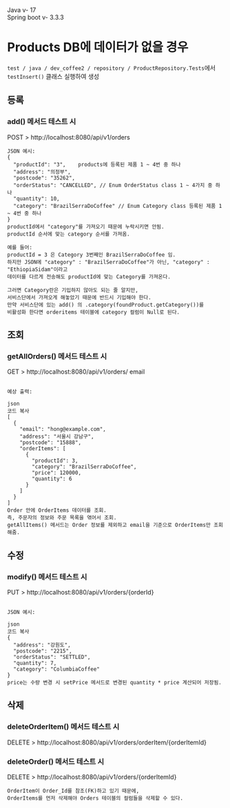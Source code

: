 Java v- 17   
Spring boot v- 3.3.3

# Products DB에 데이터가 없을 경우

`test / java / dev_coffee2 / repository / ProductRepository.Tests`에서 `testInsert()` 클래스 실행하여 생성

## 등록
### add() 메서드 테스트 시

POST > http://localhost:8080/api/v1/orders

```jsonc
JSON 예시:
{
  "productId": "3",    products에 등록된 제품 1 ~ 4번 중 하나
  "address": "의정부",
  "postcode": "35262",
  "orderStatus": "CANCELLED", // Enum OrderStatus class 1 ~ 4가지 중 하나
  "quantity": 10,
  "category": "BrazilSerraDoCoffee" // Enum Category class 등록된 제품 1 ~ 4번 중 하나
}
productId에서 "category"를 가져오기 때문에 누락시키면 안됨.
productId 순서에 맞는 category 순서를 가져옴.

예를 들어:
productId = 3 은 Category 3번째인 BrazilSerraDoCoffee 임.
하지만 JSON에 "category" : "BrazilSerraDoCoffee"가 아닌, "category" : "EthiopiaSidam"이라고
데이터를 다르게 전송해도 productId에 맞는 Category를 가져온다.

그러면 Category란은 기입하지 않아도 되는 줄 알지만,
서비스단에서 가져오게 해놓았기 때문에 반드시 기입해야 한다.
만약 서비스단에 있는 add() 의 .category(foundProduct.getCategory())를
비활성화 한다면 orderitems 테이블에 category 컬럼이 Null로 된다.
```
## 조회
### getAllOrders() 메서드 테스트 시
GET > http://localhost:8080/api/v1/orders/ email
```jsonc

예상 출력:

json
코드 복사
[
  {
    "email": "hong@example.com",
    "address": "서울시 강남구",
    "postcode": "15888",
    "orderItems": [
      {
        "productId": 3,
        "category": "BrazilSerraDoCoffee",
        "price": 120000,
        "quantity": 6
      }
    ]
  }
]
Order 안에 OrderItems 데이터를 조회.
즉, 주문자의 정보와 주문 목록을 엮어서 조회.
getAllItems() 메서드는 Order 정보를 제외하고 email을 기준으로 OrderItems만 조회해줌.
```
## 수정  
### modify() 메서드 테스트 시
PUT > http://localhost:8080/api/v1/orders/{orderId}
```jsonc

JSON 예시:

json
코드 복사
{
  "address": "강원도",
  "postcode": "2215",
  "orderStatus": "SETTLED",
  "quantity": 7,
  "category": "ColumbiaCoffee"
}
price는 수량 변경 시 setPrice 메서드로 변경된 quantity * price 계산되어 저장됨.
```
## 삭제
### deleteOrderItem() 메서드 테스트 시
DELETE > http://localhost:8080/api/v1/orders/orderItem/{orderItemId}

### deleteOrder() 메서드 테스트 시
DELETE > http://localhost:8080/api/v1/orders/{orderItemId}

```josnc
OrderItem이 Order_Id를 참조(FK)하고 있기 때문에,
OrderItems를 먼저 삭제해야 Orders 테이블의 컬럼들을 삭제할 수 있다.
```
